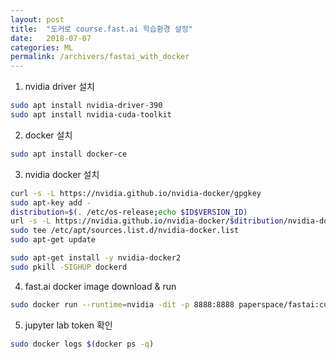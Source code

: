 ```yaml
---
layout: post
title:  "도커로 course.fast.ai 학습환경 설정"
date:   2018-07-07
categories: ML
permalink: /archivers/fastai_with_docker
---
```


1. nvidia driver 설치
```sh
sudo apt install nvidia-driver-390
sudo apt install nvidia-cuda-toolkit
```
2. docker 설치
```sh
sudo apt install docker-ce
```
3. nvidia docker 설치
```sh
curl -s -L https://nvidia.github.io/nvidia-docker/gpgkey
sudo apt-key add - 
distribution=$(. /etc/os-release;echo $ID$VERSION_ID)
url -s -L https://nvidia.github.io/nvidia-docker/$ditribution/nvidia-docker.list
sudo tee /etc/apt/sources.list.d/nvidia-docker.list
sudo apt-get update

sudo apt-get install -y nvidia-docker2
sudo pkill -SIGHUP dockerd
```
4. fast.ai docker image download & run
```sh
sudo docker run --runtime=nvidia -dit -p 8888:8888 paperspace/fastai:cuda9_pytorchJL
```
5. jupyter lab token 확인
```sh
sudo docker logs $(docker ps -q)
```
